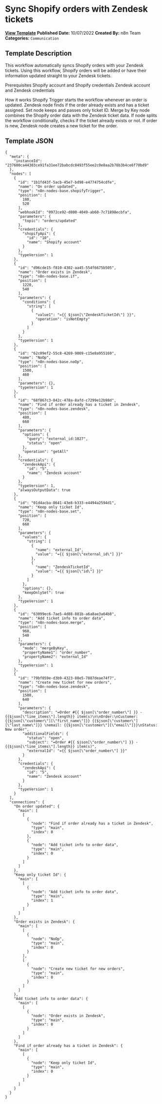 # Sync Shopify orders with Zendesk tickets

**[View Template](https://n8n.io/workflows/1809-/)**  **Published Date:** 10/07/2022  **Created By:** n8n Team  **Categories:** `Communication`  

## Template Description

This workflow automatically syncs Shopify orders with your Zendesk tickets. Using this workflow, Shopify orders will be added or have their information updated straight to your Zendesk tickets. 

Prerequisites
Shopify account and Shopify credentials
Zendesk account and Zendesk credentials

How it works
Shopify Trigger starts the workflow whenever an order is updated.
Zendesk node finds if the order already exists and has a ticket assigned.
Set node keeps and passes only ticket ID.
Merge by Key node combines the Shopify order data with the Zendesk ticket data.
If node splits the workflow conditionally, checks if the ticket already exists or not.
If order is new, Zendesk node creates a new ticket for the order.


## Template JSON

```
{
  "meta": {
    "instanceId": "237600ca44303ce91fa31ee72babcdc8493f55ee2c0e8aa2b78b3b4ce6f70bd9"
  },
  "nodes": [
    {
      "id": "1b1fd43f-5acb-45e7-bd98-e4774754cdfe",
      "name": "On order updated",
      "type": "n8n-nodes-base.shopifyTrigger",
      "position": [
        180,
        520
      ],
      "webhookId": "0972ce92-d800-4049-ab60-7c71898ecbfa",
      "parameters": {
        "topic": "orders/updated"
      },
      "credentials": {
        "shopifyApi": {
          "id": "10",
          "name": "Shopify account"
        }
      },
      "typeVersion": 1
    },
    {
      "id": "d96cde15-f810-4302-aa45-554f6675b505",
      "name": "Order exists in Zendesk",
      "type": "n8n-nodes-base.if",
      "position": [
        1220,
        540
      ],
      "parameters": {
        "conditions": {
          "string": [
            {
              "value1": "={{ $json[\"ZendeskTicketId\"] }}",
              "operation": "isNotEmpty"
            }
          ]
        }
      },
      "typeVersion": 1
    },
    {
      "id": "62c09ef2-55c8-4269-9869-c15e8a955169",
      "name": "NoOp",
      "type": "n8n-nodes-base.noOp",
      "position": [
        1500,
        460
      ],
      "parameters": {},
      "typeVersion": 1
    },
    {
      "id": "68f867c3-842c-478a-8afd-c7299e12b98d",
      "name": "Find if order already has a ticket in Zendesk",
      "type": "n8n-nodes-base.zendesk",
      "position": [
        480,
        660
      ],
      "parameters": {
        "options": {
          "query": "external_id:1027",
          "status": "open"
        },
        "operation": "getAll"
      },
      "credentials": {
        "zendeskApi": {
          "id": "5",
          "name": "Zendesk account"
        }
      },
      "typeVersion": 1,
      "alwaysOutputData": true
    },
    {
      "id": "01d4acba-8641-43e8-b333-e4494a2594d1",
      "name": "Keep only ticket Id",
      "type": "n8n-nodes-base.set",
      "position": [
        720,
        660
      ],
      "parameters": {
        "values": {
          "string": [
            {
              "name": "external_Id",
              "value": "={{ $json[\"external_id\"] }}"
            },
            {
              "name": "ZendeskTicketId",
              "value": "={{ $json[\"id\"] }}"
            }
          ]
        },
        "options": {},
        "keepOnlySet": true
      },
      "typeVersion": 1
    },
    {
      "id": "63099ec6-7ae5-4d88-881b-a6a8ae3a64b8",
      "name": "Add ticket info to order data",
      "type": "n8n-nodes-base.merge",
      "position": [
        960,
        540
      ],
      "parameters": {
        "mode": "mergeByKey",
        "propertyName1": "order_number",
        "propertyName2": "external_Id"
      },
      "typeVersion": 1
    },
    {
      "id": "79bf059e-d3b9-4323-88e5-7887deae74f7",
      "name": "Create new ticket for new orders",
      "type": "n8n-nodes-base.zendesk",
      "position": [
        1500,
        640
      ],
      "parameters": {
        "description": "=Order #{{ $json[\"order_number\"] }} - {{$json[\"line_items\"].length}} item(s)\n\nOrder:\nCustomer: {{$json[\"customer\"][\"first_name\"]}} {{$json[\"customer\"][\"last_name\"]}} \nemail: {{$json[\"customer\"][\"email\"]}}\nStatus: New order",
        "additionalFields": {
          "status": "open",
          "subject": "=Order #{{ $json[\"order_number\"] }} - {{$json[\"line_items\"].length}} item(s)",
          "externalId": "={{ $json[\"order_number\"] }}"
        }
      },
      "credentials": {
        "zendeskApi": {
          "id": "5",
          "name": "Zendesk account"
        }
      },
      "typeVersion": 1
    }
  ],
  "connections": {
    "On order updated": {
      "main": [
        [
          {
            "node": "Find if order already has a ticket in Zendesk",
            "type": "main",
            "index": 0
          },
          {
            "node": "Add ticket info to order data",
            "type": "main",
            "index": 0
          }
        ]
      ]
    },
    "Keep only ticket Id": {
      "main": [
        [
          {
            "node": "Add ticket info to order data",
            "type": "main",
            "index": 1
          }
        ]
      ]
    },
    "Order exists in Zendesk": {
      "main": [
        [
          {
            "node": "NoOp",
            "type": "main",
            "index": 0
          }
        ],
        [
          {
            "node": "Create new ticket for new orders",
            "type": "main",
            "index": 0
          }
        ]
      ]
    },
    "Add ticket info to order data": {
      "main": [
        [
          {
            "node": "Order exists in Zendesk",
            "type": "main",
            "index": 0
          }
        ]
      ]
    },
    "Find if order already has a ticket in Zendesk": {
      "main": [
        [
          {
            "node": "Keep only ticket Id",
            "type": "main",
            "index": 0
          }
        ]
      ]
    }
  }
}
```
